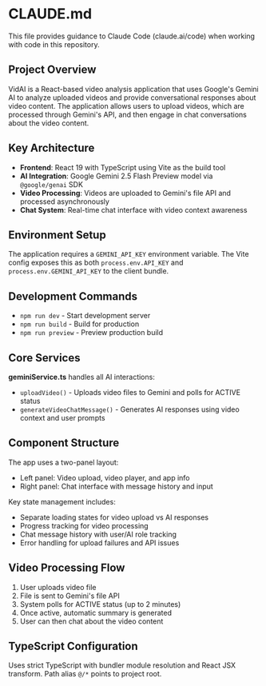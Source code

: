 # CLAUDE.md

This file provides guidance to Claude Code (claude.ai/code) when working with code in this repository.

## Project Overview

VidAI is a React-based video analysis application that uses Google's Gemini AI to analyze uploaded videos and provide conversational responses about video content. The application allows users to upload videos, which are processed through Gemini's API, and then engage in chat conversations about the video content.

## Key Architecture

- **Frontend**: React 19 with TypeScript using Vite as the build tool
- **AI Integration**: Google Gemini 2.5 Flash Preview model via `@google/genai` SDK
- **Video Processing**: Videos are uploaded to Gemini's file API and processed asynchronously
- **Chat System**: Real-time chat interface with video context awareness

## Environment Setup

The application requires a `GEMINI_API_KEY` environment variable. The Vite config exposes this as both `process.env.API_KEY` and `process.env.GEMINI_API_KEY` to the client bundle.

## Development Commands

- `npm run dev` - Start development server
- `npm run build` - Build for production  
- `npm run preview` - Preview production build

## Core Services

**geminiService.ts** handles all AI interactions:
- `uploadVideo()` - Uploads video files to Gemini and polls for ACTIVE status
- `generateVideoChatMessage()` - Generates AI responses using video context and user prompts

## Component Structure

The app uses a two-panel layout:
- Left panel: Video upload, video player, and app info
- Right panel: Chat interface with message history and input

Key state management includes:
- Separate loading states for video upload vs AI responses
- Progress tracking for video processing
- Chat message history with user/AI role tracking
- Error handling for upload failures and API issues

## Video Processing Flow

1. User uploads video file
2. File is sent to Gemini's file API
3. System polls for ACTIVE status (up to 2 minutes)  
4. Once active, automatic summary is generated
5. User can then chat about the video content

## TypeScript Configuration

Uses strict TypeScript with bundler module resolution and React JSX transform. Path alias `@/*` points to project root.